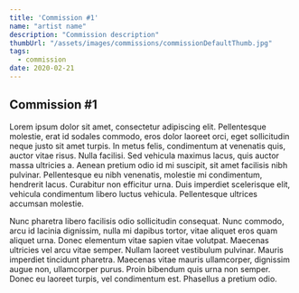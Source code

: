 ```yaml
---
title: 'Commission #1'
name: "artist name"
description: "Commission description"
thumbUrl: "/assets/images/commissions/commissionDefaultThumb.jpg"
tags:
  - commission
date: 2020-02-21
---
```



## Commission #1

Lorem ipsum dolor sit amet, consectetur adipiscing elit. Pellentesque molestie, erat id sodales commodo, eros dolor laoreet orci, eget sollicitudin neque justo sit amet turpis. In metus felis, condimentum at venenatis quis, auctor vitae risus. Nulla facilisi. Sed vehicula maximus lacus, quis auctor massa ultricies a. Aenean pretium odio id mi suscipit, sit amet facilisis nibh pulvinar. Pellentesque eu nibh venenatis, molestie mi condimentum, hendrerit lacus. Curabitur non efficitur urna. Duis imperdiet scelerisque elit, vehicula condimentum libero luctus vehicula. Pellentesque ultrices accumsan molestie.

Nunc pharetra libero facilisis odio sollicitudin consequat. Nunc commodo, arcu id lacinia dignissim, nulla mi dapibus tortor, vitae aliquet eros quam aliquet urna. Donec elementum vitae sapien vitae volutpat. Maecenas ultricies vel arcu vitae semper. Nullam laoreet vestibulum pulvinar. Mauris imperdiet tincidunt pharetra. Maecenas vitae mauris ullamcorper, dignissim augue non, ullamcorper purus. Proin bibendum quis urna non semper. Donec eu laoreet turpis, vel condimentum est. Phasellus a pretium odio.